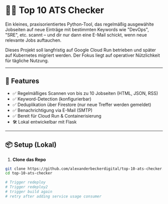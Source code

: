 # 🕵️‍♂️ Top 10 ATS Checker

Ein kleines, praxisorientiertes Python-Tool, das regelmäßig ausgewählte Jobseiten auf neue Einträge mit bestimmten Keywords wie "DevOps", "SRE", etc. scannt – und dir nur dann eine E-Mail schickt, wenn neue relevante Jobs auftauchen.

Dieses Projekt soll langfristig auf Google Cloud Run betrieben und später auf Kubernetes migriert werden. Der Fokus liegt auf operativer Nützlichkeit für tägliche Nutzung.

---

## 🚀 Features

- ✅ Regelmäßiges Scannen von bis zu 10 Jobseiten (HTML, JSON, RSS)
- ✅ Keyword-Detection (konfigurierbar)
- ✅ Deduplikation über Firestore (nur neue Treffer werden gemeldet)
- ✅ Benachrichtigung via E-Mail (SMTP)
- ✅ Bereit für Cloud Run & Containerisierung
- 🛠 Lokal entwickelbar mit Flask

---

## 📦 Setup (Lokal)

1. **Clone das Repo**

```bash
git clone https://github.com/alexanderbeckerdigital/top-10-ats-checker.git
cd top-10-ats-checker

# Trigger redeploy
# Trigger redeploy2
# trigger build again
# retry after adding service usage consumer

